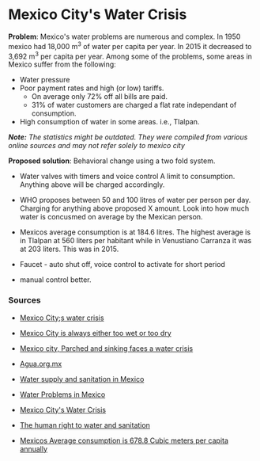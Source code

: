 # Mexico City's Water Crisis

**Problem**: Mexico's water problems are numerous and complex. In 1950 mexico had 18,000 m<sup>3</sup> of water per capita per year. In 2015 it decreased to 3,692 m<sup>3</sup> per capita per year. Among some of the problems, some areas in Mexico suffer from the following:

* Water pressure
* Poor payment rates and high (or low) tariffs.
    * On average only 72% off all bills are paid.
    * 31% of water customers are charged a flat rate independant of consumption.
* High consumption of water in some areas. i.e., Tlalpan.

_<strong>Note:</strong> The statistics might be outdated. They were compiled from various online sources and may not refer solely to mexico city_


**Proposed solution**: Behavioral change using a two fold system.


* Water valves with timers and voice control
A limit to consumption. Anything above will be charged accordingly.

* WHO proposes between 50 and 100 litres of water per person per day. 
Charging for anything above proposed X amount. Look into how much water 
is concusmed on average by the Mexican person.

* Mexicos average consumption is at 184.6 litres. The highest average is in Tlalpan at 560 liters per habitant while in Venustiano Carranza it was at 203 liters. This was in 2015.

* Faucet - auto shut off, voice control to activate for short period
 
* manual control better. 

### Sources
* [Mexico City;s water crisis](https://www.theguardian.com/cities/2015/nov/12/mexico-city-water-crisis-source-sewer)

* [Mexico City is always either too wet or too dry](https://www.bloomberg.com/view/articles/2018-04-25/mexico-city-s-water-problem-is-going-to-get-worse)

* [Mexico city, Parched and sinking faces a water crisis](https://www.nytimes.com/interactive/2017/02/17/world/americas/mexico-city-sinking.html)

* [Agua.org.mx](https://agua.org.mx/)

* [Water supply and sanitation in Mexico](https://en.wikipedia.org/wiki/Water_supply_and_sanitation_in_Mexico)

* [Water Problems in Mexico](http://www.explorandomexico.com/about-mexico/8/297/)

* [Mexico City's Water Crisis](https://nacla.org/article/mexico-citys-water-crisis)

* [The human right to water and sanitation](https://www.un.org/waterforlifedecade/human_right_to_water.shtml)

* [Mexicos Average consumption is 678.8 Cubic meters per capita annually](https://www.statista.com/statistics/263156/water-consumption-in-selected-countries/)
